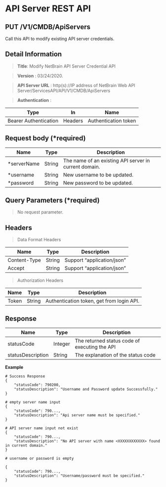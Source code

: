 API Server REST API
===================

PUT /V1/CMDB/ApiServers
-----------------------

Call this API to modify existing API server credentials.

Detail Information
------------------

>   **Title**: Modify NetBrain API Server Credential API

>   **Version** : 03/24/2020.

>   **API Server URL** : http(s)://IP address of NetBrain Web API
>   Server/ServicesAPI/API/V1/CMDB/ApiServers

>   **Authentication** :

| Type                  | In      | Name                 |
|-----------------------|---------|----------------------|
| Bearer Authentication | Headers | Authentication token |

Request body (\*required)
-------------------------

| **Name**     | **Type** | **Description**                                       |
|--------------|----------|-------------------------------------------------------|
| \*serverName | String   | The name of an existing API server in current domain. |
| \*username   | String   | New username to be updated.                           |
| \*password   | String   | New password to be updated.                           |

Query Parameters (\*required)
-----------------------------

>   No request parameter.

Headers
-------

>   Data Format Headers

| **Name**     | **Type** | **Description**            |
|--------------|----------|----------------------------|
| Content-Type | String   | Support “application/json” |
| Accept       | String   | Support “application/json” |

>   Authorization Headers

| **Name** | **Type** | **Description**                           |
|----------|----------|-------------------------------------------|
| Token    | String   | Authentication token, get from login API. |

Response
--------

| **Name**          | **Type** | **Description**                               |
|-------------------|----------|-----------------------------------------------|
| statusCode        | Integer  | The returned status code of executing the API |
| statusDescription | String   | The explanation of the status code            |

**Example**

~~~~~~~~~~~~~~~~~~~~~~~~~~~~~~~~~~~~~~~~~~~~~~~~~~~~~~~~~~~~~~~~~~~~~~~~~~~~~~~~
# Success Response
{
    "statusCode": 790200,
    "statusDescription": "Username and Password update Successfully."
}

# empty server name input
{
    "statusCode": 790...,
    "statusDescription": "Api server name must be specified."
}

# API server name input not exist
{
    "statusCode": 790...,
    "statusDescription": "No API server with name <XXXXXXXXXXXX> found in current domain."
}

# username or password is empty
~~~~~~~~~~~~~~~~~~~~~~~~~~~~~~~~~~~~~~~~~~~~~~~~~~~~~~~~~~~~~~~~~~~~~~~~~~~~~~~~

~~~~~~~~~~~~~~~~~~~~~~~~~~~~~~~~~~~~~~~~~~~~~~~~~~~~~~~~~~~~~~~~~~~~~~~~~~~~~~~~
{
    "statusCode": 790...,
    "statusDescription": "Username/password must be specified."
}
~~~~~~~~~~~~~~~~~~~~~~~~~~~~~~~~~~~~~~~~~~~~~~~~~~~~~~~~~~~~~~~~~~~~~~~~~~~~~~~~
